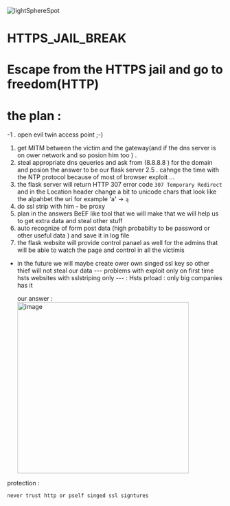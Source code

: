 ![lightSphereSpot](https://user-images.githubusercontent.com/90776557/207615033-f5f9b4b5-57a9-4e23-ba71-5eeda88205a5.png) 
  # HTTPS_JAIL_BREAK
# Escape from the HTTPS jail and go to freedom(HTTP) 
# the plan : 
  -1 . open evil twin access point ;-)
  1. get MITM between the victim and the gateway(and if the dns server is on ower network and so posion him too ) .
  2. steal appropriate dns qeueries and ask from (8.8.8.8 ) for the domain and posion the answer to be our flask server 
  2.5 . cahnge the time with the NTP protocol because of most of browser exploit ...
  3. the flask server will return HTTP 307 error code `307 Temporary Redirect` and in the Location header change a bit to unicode chars that look                 like the alpahbet the uri for example 'a' -> `ą` 
  4. do ssl strip with him - be proxy 
  5. plan in the answers BeEF like tool that we will make that we  will help us to get extra data and steal other stuff 
  6. auto recognize of form post data (high probabilty to be password or other useful data ) and save it in log file 
  7. the flask website will provide control panael as well for the admins that will be able to watch the page and control in all the victimis 
 
 * in the future we will maybe  create ower own singed ssl key so other thief will not steal our data 
  --- problems with exploit only on first time hsts websites  with sslstriping only --- : 
    Hsts prload : only big companies has it 
    
    our answer : 
      <img width="399" alt="image" src="https://user-images.githubusercontent.com/90776557/205504601-40678b5b-b20d-49cb-81d7-c9e5c1ac8362.png">

  
  protection : 
    
    never trust http or pself singed ssl signtures 
